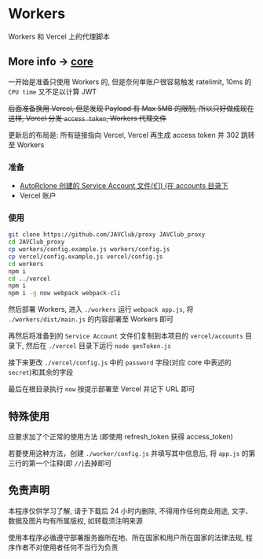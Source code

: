 # Workers

Workers 和 Vercel 上的代理脚本

## More info -> [core](https://github.com/JAVClub/core)

一开始是准备只使用 Workers 的, 但是奈何单账户很容易触发 ratelimit, 10ms 的 `CPU time` 又不足以计算 JWT

~~后面准备换用 Vercel, 但是发现 Payload 有 Max 5MB 的限制, 所以只好做成现在这样, Vercel 分发 `access token`, Workers 代理文件~~

更新后的布局是: 所有链接指向 Vercel, Vercel 再生成 access token 并 302 跳转至 Workers

### 准备

- [AutoRclone 创建的 Service Account 文件(们) (在 accounts 目录下](https://gsuitems.com/index.php/archives/13/)
- Vercel 账户

### 使用

```bash
git clone https://github.com/JAVClub/proxy JAVClub_proxy
cd JAVClub_proxy
cp workers/config.example.js workers/config.js
cp vercel/config.example.js vercel/config.js
cd workers
npm i
cd ../vercel
npm i
npm i -g now webpack webpack-cli
```

然后部署 Workers, 进入 `./workers` 运行 `webpack app.js`, 将 `./workers/dist/main.js` 的内容部署至 Workers 即可

再然后将准备到的 `Service Account` 文件们复制到本项目的 `vercel/accounts` 目录下, 然后在 `./vercel` 目录下运行 `node genToken.js`

接下来更改 `./vercel/config.js` 中的 `password` 字段(对应 core 中表述的 `secret`)和其余的字段

最后在根目录执行 `now` 按提示部署至 Vercel 并记下 URL 即可

## 特殊使用

应要求加了个正常的使用方法 (即使用 refresh_token 获得 access_token)

若要使用这种方法，创建 `./worker/config.js` 并填写其中信息后, 将 `app.js` 的第三行的第一个注释(即 `//`)去掉即可

## 免责声明

本程序仅供学习了解, 请于下载后 24 小时内删除, 不得用作任何商业用途, 文字、数据及图片均有所属版权, 如转载须注明来源

使用本程序必循遵守部署服务器所在地、所在国家和用户所在国家的法律法规, 程序作者不对使用者任何不当行为负责
